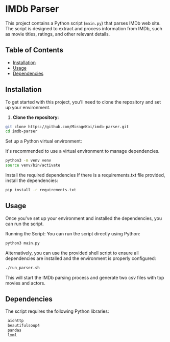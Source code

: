 # IMDb Parser

This project contains a Python script (`main.py`) that parses IMDb web site. The script is designed to extract and process information from IMDb, such as movie titles, ratings, and other relevant details.

## Table of Contents

- [Installation](#installation)
- [Usage](#usage)
- [Dependencies](#dependencies)

## Installation

To get started with this project, you'll need to clone the repository and set up your environment.

1. **Clone the repository:**

```sh
git clone https://github.com/MirageKoi/imdb-parser.git
cd imdb-parser
```
Set up a Python virtual environment:

It's recommended to use a virtual environment to manage dependencies.

```sh
python3 -m venv venv
source venv/bin/activate
```
Install the required dependencies
If there is a requirements.txt file provided, install the dependencies:

```sh
pip install -r requirements.txt
```
## Usage
Once you've set up your environment and installed the dependencies, you can run the script.

Running the Script:
You can run the script directly using Python:

```sh
python3 main.py
```
Alternatively, you can use the provided shell script to ensure all dependencies are installed and the environment is properly configured:

```sh
./run_parser.sh
```

This will start the IMDb parsing process and generate two csv files with top movies and actors.

## Dependencies
The script requires the following Python libraries:

```sh
 aiohttp
 beautifulsoup4
 pandas
 lxml
```